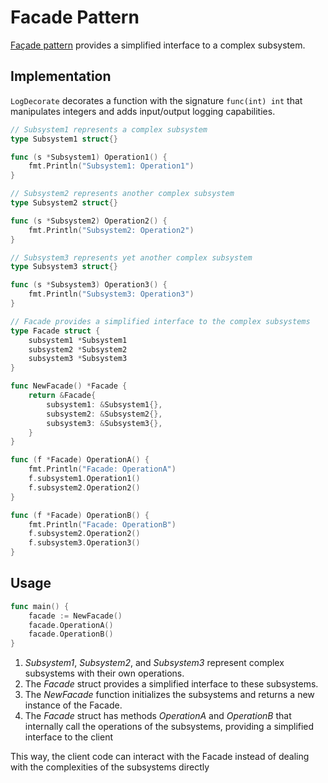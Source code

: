 # Facade Pattern

[Façade pattern](https://en.wikipedia.org/wiki/Facade_pattern) provides a simplified interface to a complex subsystem.

## Implementation

`LogDecorate` decorates a function with the signature `func(int) int` that
manipulates integers and adds input/output logging capabilities.

```go
// Subsystem1 represents a complex subsystem
type Subsystem1 struct{}

func (s *Subsystem1) Operation1() {
    fmt.Println("Subsystem1: Operation1")
}

// Subsystem2 represents another complex subsystem
type Subsystem2 struct{}

func (s *Subsystem2) Operation2() {
    fmt.Println("Subsystem2: Operation2")
}

// Subsystem3 represents yet another complex subsystem
type Subsystem3 struct{}

func (s *Subsystem3) Operation3() {
    fmt.Println("Subsystem3: Operation3")
}

// Facade provides a simplified interface to the complex subsystems
type Facade struct {
    subsystem1 *Subsystem1
    subsystem2 *Subsystem2
    subsystem3 *Subsystem3
}

func NewFacade() *Facade {
    return &Facade{
        subsystem1: &Subsystem1{},
        subsystem2: &Subsystem2{},
        subsystem3: &Subsystem3{},
    }
}

func (f *Facade) OperationA() {
    fmt.Println("Facade: OperationA")
    f.subsystem1.Operation1()
    f.subsystem2.Operation2()
}

func (f *Facade) OperationB() {
    fmt.Println("Facade: OperationB")
    f.subsystem2.Operation2()
    f.subsystem3.Operation3()
}
```

## Usage

```go
func main() {
    facade := NewFacade()
    facade.OperationA()
    facade.OperationB()
}
```

1. _Subsystem1_, _Subsystem2_, and _Subsystem3_ represent complex subsystems with their own operations.
1. The _Facade_ struct provides a simplified interface to these subsystems.
1. The _NewFacade_ function initializes the subsystems and returns a new instance of the Facade.
1. The _Facade_ struct has methods _OperationA_ and _OperationB_ that internally call the operations of the subsystems, providing a simplified interface to the client

This way, the client code can interact with the Facade instead of dealing with the complexities of the subsystems directly